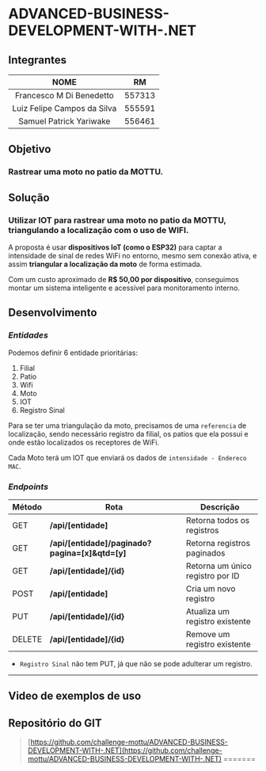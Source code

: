 # ADVANCED-BUSINESS-DEVELOPMENT-WITH-.NET

## **Integrantes**

|            NOME             |   RM   |
| :-------------------------: | :----: |
|  Francesco M Di Benedetto   | 557313 |
| Luiz Felipe Campos da Silva | 555591 |
|   Samuel Patrick Yariwake   | 556461 |

## **Objetivo**

### Rastrear uma moto no patio da MOTTU.

## **Solução**

### Utilizar IOT para rastrear uma moto no patio da MOTTU, triangulando a localização com o uso de WIFI.

A proposta é usar **dispositivos IoT (como o ESP32)** para captar a intensidade de sinal de redes WiFi no entorno, mesmo sem conexão ativa, e assim **triangular a localização da moto** de forma estimada.

Com um custo aproximado de **R$ 50,00 por dispositivo**, conseguimos montar um sistema inteligente e acessível para monitoramento interno.

## **Desenvolvimento**

### _Entidades_

Podemos definir 6 entidade prioritárias:

1. Filial
2. Patio
3. Wifi
4. Moto
5. IOT
6. Registro Sinal

Para se ter uma triangulação da moto, precisamos de uma `referencia` de localização, sendo necessário registro da filial, os patios que ela possui e onde estão localizados os receptores de WiFi.

Cada Moto terá um IOT que enviará os dados de `intensidade - Endereco MAC`.

### _Endpoints_

| Método | Rota                                            | Descrição                        |
| ------ | ----------------------------------------------- | -------------------------------- |
| GET    | **/api/[entidade]**                             | Retorna todos os registros       |
| GET    | **/api/[entidade]/paginado?pagina=[x]&qtd=[y]** | Retorna registros paginados      |
| GET    | **/api/[entidade]/{id}**                        | Retorna um único registro por ID |
| POST   | **/api/[entidade]**                             | Cria um novo registro            |
| PUT    | **/api/[entidade]/{id}**                        | Atualiza um registro existente   |
| DELETE | **/api/[entidade]/{id}**                        | Remove um registro existente     |

- `Registro Sinal` não tem PUT, já que não se pode adulterar um registro.

---

## **Video de exemplos de uso**

## **Repositório do GIT**

> [https://github.com/challenge-mottu/ADVANCED-BUSINESS-DEVELOPMENT-WITH-.NET](https://github.com/challenge-mottu/ADVANCED-BUSINESS-DEVELOPMENT-WITH-.NET)
=======
